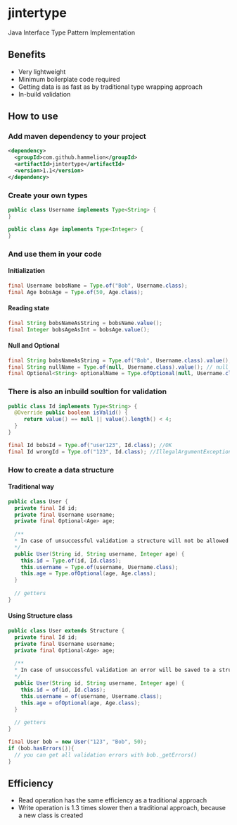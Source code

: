 # jintertype
Java Interface Type Pattern Implementation

## Benefits
* Very lightweight
* Minimum boilerplate code required
* Getting data is as fast as by traditional type wrapping approach
* In-build validation

## How to use
### Add maven dependency to your project

```xml
<dependency>
  <groupId>com.github.hammelion</groupId>
  <artifactId>jintertype</artifactId>
  <version>1.1</version>
</dependency>
```

### Create your own types

```java
public class Username implements Type<String> {
}
```

```java
public class Age implements Type<Integer> {
}
```

### And use them in your code
#### Initialization

```java
final Username bobsName = Type.of("Bob", Username.class);
final Age bobsAge = Type.of(50, Age.class);
```

#### Reading state

```java
final String bobsNameAsString = bobsName.value();
final Integer bobsAgeAsInt = bobsAge.value();
```

#### Null and Optional

```java
final String bobsNameAsString = Type.of("Bob", Username.class).value(); // Bob
final String nullName = Type.of(null, Username.class).value(); // null
final Optional<String> optionalName = Type.ofOptional(null, Username.class).value(); // Optional.empty()
```

### There is also an inbuild soultion for validation

```java
public class Id implements Type<String> {
  @Override public boolean isValid() {
     return value() == null || value().length() < 4;
  }
}
```

```java
final Id bobsId = Type.of("user123", Id.class); //OK
final Id wrongId = Type.of("123", Id.class); //IllegalArgumentException
```

### How to create a data structure
#### Traditional way

```java
public class User {
  private final Id id;
  private final Username username;
  private final Optional<Age> age;
  
  /**
  * In case of unsuccessful validation a structure will not be allowed to be created
  */
  public User(String id, String username, Integer age) {
    this.id = Type.of(id, Id.class);
    this.username = Type.of(username, Username.class);
    this.age = Type.ofOptional(age, Age.class);
  }
  
  // getters
}
```

#### Using Structure class

```java
public class User extends Structure {
  private final Id id;
  private final Username username;
  private final Optional<Age> age;
  
  /**
  * In case of unsuccessful validation an error will be saved to a structure
  */
  public User(String id, String username, Integer age) {
    this.id = of(id, Id.class);
    this.username = of(username, Username.class);
    this.age = ofOptional(age, Age.class);
  }
  
  // getters
}
```

```java
final User bob = new User("123", "Bob", 50);
if (bob.hasErrors()){
  // you can get all validation errors with bob._getErrors()
}
```

## Efficiency

* Read operation has the same efficiency as a traditional approach
* Write operation is 1.3 times slower then a traditional approach, because a new class is created


